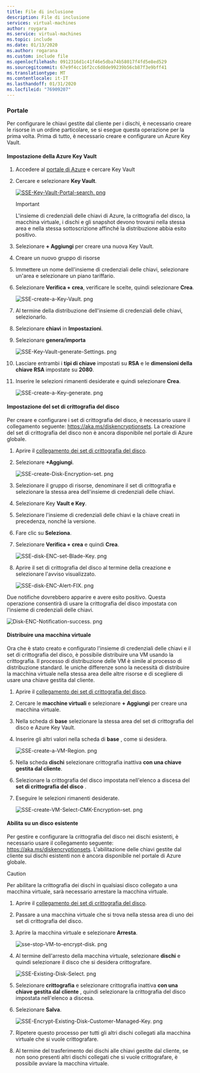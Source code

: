 ```yaml
---
title: File di inclusione
description: File di inclusione
services: virtual-machines
author: roygara
ms.service: virtual-machines
ms.topic: include
ms.date: 01/13/2020
ms.author: rogarana
ms.custom: include file
ms.openlocfilehash: 0912316d1c41f46e5dba74b58017f4fd5e8ed529
ms.sourcegitcommit: 67e9f4cc16f2cc6d8de99239b56cb87f3e9bff41
ms.translationtype: MT
ms.contentlocale: it-IT
ms.lasthandoff: 01/31/2020
ms.locfileid: "76909207"
---
```

### <a name="portal"></a>Portale

Per configurare le chiavi gestite dal cliente per i dischi, è necessario creare le risorse in un ordine particolare, se si esegue questa operazione per la prima volta. Prima di tutto, è necessario creare e configurare un Azure Key Vault.

#### <a name="setting-up-your-azure-key-vault"></a>Impostazione della Azure Key Vault

1. Accedere al [portale di Azure](https://portal.azure.com/) e cercare Key Vault
1. Cercare e selezionare **Key Vault**.

    [![SSE-Key-Vault-Portal-search. png](media/virtual-machines-disk-encryption-portal/sse-key-vault-portal-search.png)](media/virtual-machines-disk-encryption-portal/sse-key-vault-portal-search-expanded.png#lightbox)

    > [!IMPORTANT]
    > L'insieme di credenziali delle chiavi di Azure, la crittografia del disco, la macchina virtuale, i dischi e gli snapshot devono trovarsi nella stessa area e nella stessa sottoscrizione affinché la distribuzione abbia esito positivo.

1. Selezionare **+ Aggiungi** per creare una nuova Key Vault.
1. Creare un nuovo gruppo di risorse
1. Immettere un nome dell'insieme di credenziali delle chiavi, selezionare un'area e selezionare un piano tariffario.
1. Selezionare **Verifica + crea**, verificare le scelte, quindi selezionare **Crea**.

    ![SSE-create-a-Key-Vault. png](media/virtual-machines-disk-encryption-portal/sse-create-a-key-vault.png)

1. Al termine della distribuzione dell'insieme di credenziali delle chiavi, selezionarlo.
1. Selezionare **chiavi** in **Impostazioni**.
1. Selezionare **genera/importa**

    ![SSE-Key-Vault-generate-Settings. png](media/virtual-machines-disk-encryption-portal/sse-key-vault-generate-settings.png)

1. Lasciare entrambi i **tipi di chiave** impostati su **RSA** e le **dimensioni della chiave RSA** impostate su **2080**.
1. Inserire le selezioni rimanenti desiderate e quindi selezionare **Crea**.

    ![SSE-create-a-Key-generate. png](media/virtual-machines-disk-encryption-portal/sse-create-a-key-generate.png)

#### <a name="setting-up-your-disk-encryption-set"></a>Impostazione del set di crittografia del disco

Per creare e configurare i set di crittografia del disco, è necessario usare il collegamento seguente: https://aka.ms/diskencryptionsets. La creazione del set di crittografia del disco non è ancora disponibile nel portale di Azure globale.

1. Aprire il [collegamento dei set di crittografia del disco](https://aka.ms/diskencryptionsets).
1. Selezionare **+Aggiungi**.

    ![SSE-create-Disk-Encryption-set. png](media/virtual-machines-disk-encryption-portal/sse-create-disk-encryption-set.png)

1. Selezionare il gruppo di risorse, denominare il set di crittografia e selezionare la stessa area dell'insieme di credenziali delle chiavi.
1. Selezionare Key **Vault e Key**.
1. Selezionare l'insieme di credenziali delle chiavi e la chiave creati in precedenza, nonché la versione.
1. Fare clic su **Seleziona**.
1. Selezionare **Verifica + crea** e quindi **Crea**.

    ![SSE-disk-ENC-set-Blade-Key. png](media/virtual-machines-disk-encryption-portal/sse-disk-enc-set-blade-key.png)

1. Aprire il set di crittografia del disco al termine della creazione e selezionare l'avviso visualizzato.

    ![SSE-disk-ENC-Alert-FIX. png](media/virtual-machines-disk-encryption-portal/sse-disk-enc-alert-fix.png)

Due notifiche dovrebbero apparire e avere esito positivo. Questa operazione consentirà di usare la crittografia del disco impostata con l'insieme di credenziali delle chiavi.

![Disk-ENC-Notification-success. png](media/virtual-machines-disk-encryption-portal/disk-enc-notification-success.png)

#### <a name="deploy-a-vm"></a>Distribuire una macchina virtuale

Ora che è stato creato e configurato l'insieme di credenziali delle chiavi e il set di crittografia del disco, è possibile distribuire una VM usando la crittografia.
Il processo di distribuzione delle VM è simile al processo di distribuzione standard. le uniche differenze sono la necessità di distribuire la macchina virtuale nella stessa area delle altre risorse e di scegliere di usare una chiave gestita dal cliente.

1. Aprire il [collegamento dei set di crittografia del disco](https://aka.ms/diskencryptionsets).
1. Cercare le **macchine virtuali** e selezionare **+ Aggiungi** per creare una macchina virtuale.
1. Nella scheda di **base** selezionare la stessa area del set di crittografia del disco e Azure Key Vault.
1. Inserire gli altri valori nella scheda di **base** , come si desidera.

    ![SSE-create-a-VM-Region. png](media/virtual-machines-disk-encryption-portal/sse-create-a-vm-region.png)

1. Nella scheda **dischi** selezionare crittografia inattiva **con una chiave gestita dal cliente**.
1. Selezionare la crittografia del disco impostata nell'elenco a discesa del **set di crittografia del disco** .
1. Eseguire le selezioni rimanenti desiderate.

    ![SSE-create-VM-Select-CMK-Encryption-set. png](media/virtual-machines-disk-encryption-portal/sse-create-vm-select-cmk-encryption-set.png)

#### <a name="enable-on-an-existing-disk"></a>Abilita su un disco esistente

Per gestire e configurare la crittografia del disco nei dischi esistenti, è necessario usare il collegamento seguente: https://aka.ms/diskencryptionsets. L'abilitazione delle chiavi gestite dal cliente sui dischi esistenti non è ancora disponibile nel portale di Azure globale.

> [!CAUTION]
> Per abilitare la crittografia dei dischi in qualsiasi disco collegato a una macchina virtuale, sarà necessario arrestare la macchina virtuale.

1. Aprire il [collegamento dei set di crittografia del disco](https://aka.ms/diskencryptionsets).
1. Passare a una macchina virtuale che si trova nella stessa area di uno dei set di crittografia del disco.
1. Aprire la macchina virtuale e selezionare **Arresta**.

    ![sse-stop-VM-to-encrypt-disk. png](media/virtual-machines-disk-encryption-portal/sse-stop-VM-to-encrypt-disk.png)

1. Al termine dell'arresto della macchina virtuale, selezionare **dischi** e quindi selezionare il disco che si desidera crittografare.

    ![SSE-Existing-Disk-Select. png](media/virtual-machines-disk-encryption-portal/sse-existing-disk-select.png)

1. Selezionare **crittografia** e selezionare crittografia inattiva **con una chiave gestita dal cliente** , quindi selezionare la crittografia del disco impostata nell'elenco a discesa.
1. Selezionare **Salva**.

    ![SSE-Encrypt-Existing-Disk-Customer-Managed-Key. png](media/virtual-machines-disk-encryption-portal/sse-encrypt-existing-disk-customer-managed-key.png)

1. Ripetere questo processo per tutti gli altri dischi collegati alla macchina virtuale che si vuole crittografare.
1. Al termine del trasferimento dei dischi alle chiavi gestite dal cliente, se non sono presenti altri dischi collegati che si vuole crittografare, è possibile avviare la macchina virtuale.

